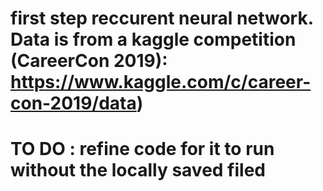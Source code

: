 # first step reccurent neural network. Data is from a kaggle competition (CareerCon 2019): https://www.kaggle.com/c/career-con-2019/data)
# TO DO : refine code for it to run without the locally saved filed
